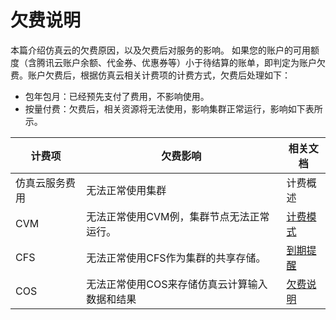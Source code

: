 
# 欠费说明

本篇介绍仿真云的欠费原因，以及欠费后对服务的影响。
如果您的账户的可用额度（含腾讯云账户余额、代金券、优惠券等）小于待结算的账单，即判定为账户欠费。账户欠费后，根据仿真云相关计费项的计费方式，欠费后处理如下：

* 包年包月：已经预先支付了费用，不影响使用。
* 按量付费：欠费后，相关资源将无法使用，影响集群正常运行，影响如下表所示。

|计费项|欠费影响|相关文档|
|-|-|-|
|仿真云服务费用|无法正常使用集群|计费概述|
|CVM|无法正常使用CVM例，集群节点无法正常运行。|[计费模式](https://cloud.tencent.com/document/product/213/2180)|
|CFS|无法正常使用CFS作为集群的共享存储。|[到期提醒](https://cloud.tencent.com/document/product/582/9554)|
|COS|无法正常使用COS来存储仿真云计算输入数据和结果|[欠费说明](https://cloud.tencent.com/document/product/436/10044)|
